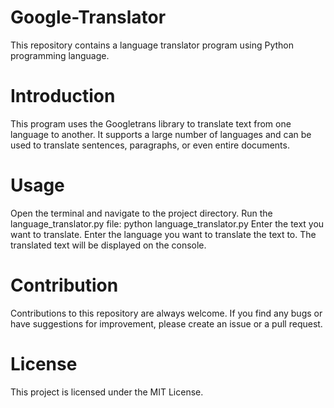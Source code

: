 # Google-Translator

This repository contains a language translator program using Python programming language.

# Introduction
This program uses the Googletrans library to translate text from one language to another. It supports a large number of languages and can be used to translate sentences, paragraphs, or even entire documents.

# Usage
Open the terminal and navigate to the project directory.
Run the language_translator.py file:
python language_translator.py
Enter the text you want to translate.
Enter the language you want to translate the text to.
The translated text will be displayed on the console.

# Contribution
Contributions to this repository are always welcome. If you find any bugs or have suggestions for improvement, please create an issue or a pull request.

# License
This project is licensed under the MIT License.
